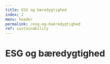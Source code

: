 ```yaml
---
title: ESG og bæredygtighed
index: 2
menu: header
permalink: /esg-og-baeredygtighed
ref: sustainability
---
```


# ESG og bæredygtighed
